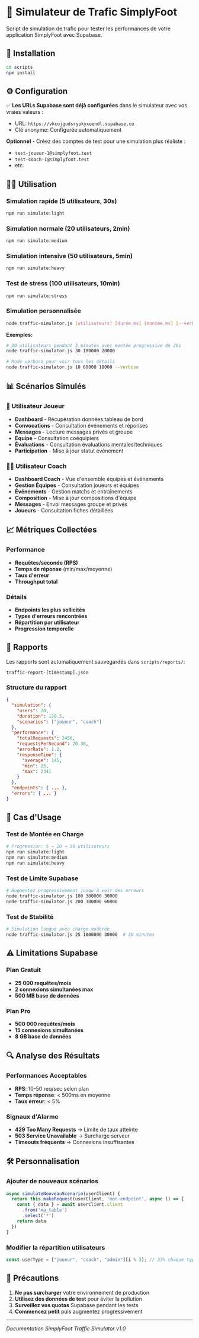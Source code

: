 # 🚀 Simulateur de Trafic SimplyFoot

Script de simulation de trafic pour tester les performances de votre application SimplyFoot avec Supabase.

## 🔧 Installation

```bash
cd scripts
npm install
```

## ⚙️ Configuration

✅ **Les URLs Supabase sont déjà configurées** dans le simulateur avec vos vraies valeurs :

- URL: `https://vkcojgudsrypkyxoendl.supabase.co`
- Clé anonyme: Configurée automatiquement

**Optionnel** - Créez des comptes de test pour une simulation plus réaliste :

- `test-joueur-1@simplyfoot.test`
- `test-coach-1@simplyfoot.test`
- etc.

## 🏃‍♂️ Utilisation

### Simulation rapide (5 utilisateurs, 30s)

```bash
npm run simulate:light
```

### Simulation normale (20 utilisateurs, 2min)

```bash
npm run simulate:medium
```

### Simulation intensive (50 utilisateurs, 5min)

```bash
npm run simulate:heavy
```

### Test de stress (100 utilisateurs, 10min)

```bash
npm run simulate:stress
```

### Simulation personnalisée

```bash
node traffic-simulator.js [utilisateurs] [durée_ms] [montée_ms] [--verbose]
```

**Exemples:**

```bash
# 30 utilisateurs pendant 3 minutes avec montée progressive de 20s
node traffic-simulator.js 30 180000 20000

# Mode verbose pour voir tous les détails
node traffic-simulator.js 10 60000 10000 --verbose
```

## 📊 Scénarios Simulés

### 👤 Utilisateur Joueur

- **Dashboard** - Récupération données tableau de bord
- **Convocations** - Consultation événements et réponses
- **Messages** - Lecture messages privés et groupe
- **Équipe** - Consultation coéquipiers
- **Évaluations** - Consultation évaluations mentales/techniques
- **Participation** - Mise à jour statut événement

### 👨‍💼 Utilisateur Coach

- **Dashboard Coach** - Vue d'ensemble équipes et événements
- **Gestion Équipes** - Consultation joueurs et équipes
- **Événements** - Gestion matchs et entraînements
- **Composition** - Mise à jour compositions d'équipe
- **Messages** - Envoi messages groupe et privés
- **Joueurs** - Consultation fiches détaillées

## 📈 Métriques Collectées

### Performance

- **Requêtes/seconde (RPS)**
- **Temps de réponse** (min/max/moyenne)
- **Taux d'erreur**
- **Throughput total**

### Détails

- **Endpoints les plus sollicités**
- **Types d'erreurs rencontrées**
- **Répartition par utilisateur**
- **Progression temporelle**

## 📁 Rapports

Les rapports sont automatiquement sauvegardés dans `scripts/reports/`:

```
traffic-report-[timestamp].json
```

### Structure du rapport

```json
{
  "simulation": {
    "users": 20,
    "duration": 120.5,
    "scenarios": ["joueur", "coach"]
  },
  "performance": {
    "totalRequests": 2456,
    "requestsPerSecond": 20.38,
    "errorRate": 1.2,
    "responseTime": {
      "average": 145,
      "min": 23,
      "max": 2341
    }
  },
  "endpoints": { ... },
  "errors": { ... }
}
```

## 🎯 Cas d'Usage

### Test de Montée en Charge

```bash
# Progression: 5 → 20 → 50 utilisateurs
npm run simulate:light
npm run simulate:medium
npm run simulate:heavy
```

### Test de Limite Supabase

```bash
# Augmentez progressivement jusqu'à voir des erreurs
node traffic-simulator.js 100 300000 30000
node traffic-simulator.js 200 300000 60000
```

### Test de Stabilité

```bash
# Simulation longue avec charge modérée
node traffic-simulator.js 25 1800000 30000  # 30 minutes
```

## ⚠️ Limitations Supabase

### Plan Gratuit

- **25 000 requêtes/mois**
- **2 connexions simultanées max**
- **500 MB base de données**

### Plan Pro

- **500 000 requêtes/mois**
- **15 connexions simultanées**
- **8 GB base de données**

## 🔍 Analyse des Résultats

### Performances Acceptables

- **RPS**: 10-50 req/sec selon plan
- **Temps réponse**: < 500ms en moyenne
- **Taux erreur**: < 5%

### Signaux d'Alarme

- **429 Too Many Requests** → Limite de taux atteinte
- **503 Service Unavailable** → Surcharge serveur
- **Timeouts fréquents** → Connexions insuffisantes

## 🛠️ Personnalisation

### Ajouter de nouveaux scénarios

```javascript
async simulateNouveauScenario(userClient) {
  return this.makeRequest(userClient, 'mon-endpoint', async () => {
    const { data } = await userClient.client
      .from('ma_table')
      .select('*')
    return data
  })
}
```

### Modifier la répartition utilisateurs

```javascript
const userType = ["joueur", "coach", "admin"][i % 3]; // 33% chaque type
```

## 🚨 Précautions

1. **Ne pas surcharger** votre environnement de production
2. **Utilisez des données de test** pour éviter la pollution
3. **Surveillez vos quotas** Supabase pendant les tests
4. **Commencez petit** puis augmentez progressivement

---

_Documentation SimplyFoot Traffic Simulator v1.0_
